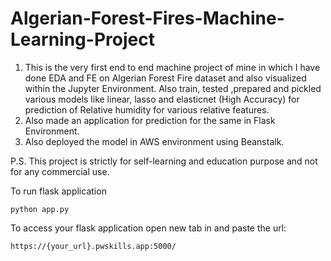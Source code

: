 # Algerian-Forest-Fires-Machine-Learning-Project

1. This is the very first end to end machine project of mine in which I have done EDA and FE on Algerian Forest Fire dataset and also visualized within the Jupyter Environment. Also train, tested ,prepared and pickled various models like linear, lasso and elasticnet (High Accuracy) for prediction of Relative humidity for various relative features.
2. Also made an application for prediction for the same in Flask Environment.
3. Also deployed the model in AWS environment using Beanstalk.

P.S. This project is strictly for self-learning and education purpose and not for any commercial use.

<!-- ![image](https://user-images.githubusercontent.com/115451707/196919992-edcfea8b-e3f6-4f35-9398-43be66b5622d.png) -->


To run flask application 

```
python app.py
```


To access your flask application open new tab in and paste the url:
```
https://{your_url}.pwskills.app:5000/
```
